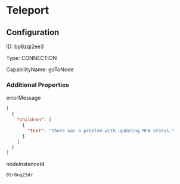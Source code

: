# Teleport
## Configuration
ID:  bp8zqi2ee3

Type: CONNECTION 

CapabilityName: goToNode






### Additional Properties
errorMessage
```json 
[
  {
    "children": [
      {
        "text": "There was a problem with updating MFA status."
      }
    ]
  }
]
```


nodeInstanceId
```string 
8tr8nq23dr
```




